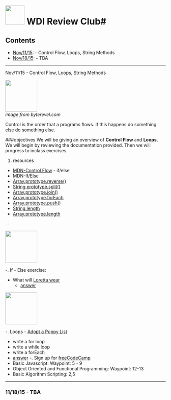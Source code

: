 # <img src="https://cloud.githubusercontent.com/assets/7833470/10423298/ea833a68-7079-11e5-84f8-0a925ab96893.png" width="60"> WDI Review Club#

## Contents
* <a href="#nov/11/15">Nov/11/15</a>: - Control Flow, Loops, String Methods
* <a href="#nov/18/15">Nov/18/15</a>: - TBA


---

<a href="#" name="nov/11/15"></a> Nov/11/15 - Control Flow, Loops, String Methods

<img src="http://www.byterevel.com/wp-content/uploads/2011/07/ifelse.png" width="100"><br> *image from byterevel.com*

Control is the order that a programs flows. If this happens do something else do something else.


###objectives
We will be giving an overview of **Control Flow**
and **Loops**. We will begin by reviewing the documentation provided. Then we will progress to inclass exercises.

1. resources
  * [MDN-Control Flow](https://developer.mozilla.org/en-US/docs/Web/JavaScript/Guide/Control_flow_and_error_handling) - if/else
  * [MDN-If/Else](https://developer.mozilla.org/en-US/docs/Web/JavaScript/Reference/Statements/if...else)
  * [Array.prototype.reverse()](https://developer.mozilla.org/en-US/docs/Web/JavaScript/Reference/Global_Objects/Array/reverse)
  * [String.prototype.split()](https://developer.mozilla.org/en-US/docs/Web/JavaScript/Reference/Global_Objects/String/split)
  * [Array.prototype.join()](https://developer.mozilla.org/en-US/docs/Web/JavaScript/Reference/Global_Objects/Array/join)
  * [Array.prototype.forEach](https://developer.mozilla.org/en-US/docs/Web/JavaScript/Reference/Global_Objects/Array/forEach)
  * [Array.prototype.push()](https://developer.mozilla.org/en-US/docs/Web/JavaScript/Reference/Global_Objects/Array/push)
  * [String.length](https://developer.mozilla.org/en-US/docs/Web/JavaScript/Reference/Global_Objects/String/length)
  * [Array.prototype.length](https://developer.mozilla.org/en-US/docs/Web/JavaScript/Reference/Global_Objects/Array/length)

  --

<img src="http://i.giphy.com/iB37W6VDrWWAw.gif" width="100">

-. If - Else exercise:
  * What will [Loretta wear](https://gist.github.com/goodbedford/32d5d9e3ff20bcf0a4ef) 
    * [answer](https://gist.github.com/goodbedford/ab8a2461ca6600f5e9fb)

<img src="http://i.giphy.com/wOkzEib5YZfs4.gif" width="100">

-. Loops - [Adopt a Puppy List](https://gist.github.com/goodbedford/0fc278e5b6275a709181)
  * write a for loop
  * write a while loop
  * write a forEach
  * [answer](https://gist.github.com/goodbedford/e4ae32f5d571e80d53c9)
-. Sign up for [freeCodeCamp](http://www.freecodecamp.com/map)
  * Basic Javascript: Waypoint: 5 - 9
  * Object Oriented and Functional Programming: Waypoint: 12-13
  * Basic Algorithm Scripting: 2,5




---

### <a name="nov/18/15">11/18/15 - TBA</a>